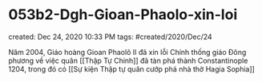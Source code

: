# 053b2-Dgh-Gioan-Phaolo-xin-loi

created: Dec 24, 2020 10:33 PM
tags: #created/2020/Dec/24

Năm 2004, Giáo hoàng Gioan Phaolô II  đã xin lỗi Chính thống giáo Đông phương về việc quân [[Thập Tự Chinh]] đã tàn phá thành Constantinople 1204, trong đó có [[Sự kiện Thập tự quân cướp phá nhà thờ Hagia Sophia]]